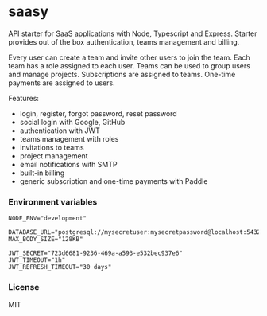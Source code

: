 # saasy

API starter for SaaS applications with Node, Typescript and Express. Starter provides out of the box authentication, teams management and billing.

Every user can create a team and invite other users to join the team. Each team has a role assigned to each user.
Teams can be used to group users and manage projects. Subscriptions are assigned to teams. One-time payments are assigned to users.

Features:
* login, register, forgot password, reset password
* social login with Google, GitHub
* authentication with JWT
* teams management with roles
* invitations to teams
* project management
* email notifications with SMTP
* built-in billing
* generic subscription and one-time payments with Paddle

### Environment variables
```shell
NODE_ENV="development"

DATABASE_URL="postgresql://mysecretuser:mysecretpassword@localhost:5432/mydb"
MAX_BODY_SIZE="128KB"

JWT_SECRET="723d6681-9236-469a-a593-e532bec937e6"
JWT_TIMEOUT="1h"
JWT_REFRESH_TIMEOUT="30 days"
```

### License
MIT
